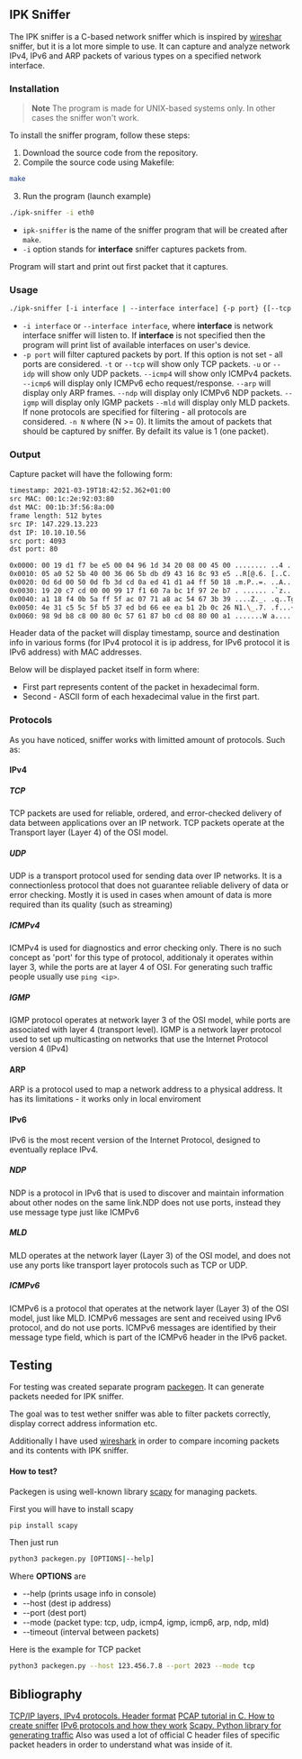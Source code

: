 ## IPK Sniffer

The IPK sniffer is a C-based network sniffer which is inspired by [wireshar](https://www.wireshark.org/) sniffer, but it is a lot more simple to use. It can capture and analyze network IPv4, IPv6 and ARP packets of various types on a specified network interface.

### Installation
> **Note**
The program is made for UNIX-based systems only. In other cases the sniffer won't work.

To install the sniffer program, follow these steps:
1. Download the source code from the repository.
2. Compile the source code using Makefile:
```bash
make
```
3. Run the program (launch example)
```bash
./ipk-sniffer -i eth0
```

- `ipk-sniffer` is the name of the sniffer program that will be created after `make`.
- `-i` option stands for **interface** sniffer captures packets from.

Program will start and print out first packet that it captures.

### Usage

```bash
./ipk-sniffer [-i interface | --interface interface] {-p port} {[--tcp|-t] [--udp|-u] [--arp] [--icmp] } {-n num}
```

- `-i interface` or `--interface interface`, where **interface** is network interface sniffer will listen to. If **interface** is not specified then the program will print list of available interfaces on user's device.
- `-p port` will filter captured packets by port. If this option is not set - all ports are considered.
`-t` or `--tcp` will show only TCP packets.
`-u` or `--idp` will show only UDP packets.
`--icmp4` will show only ICMPv4 packets.
`--icmp6` will display only ICMPv6 echo request/response.
`--arp` will display only ARP frames.
`--ndp` will display only ICMPv6 NDP packets.
`--igmp` will display only IGMP packets
`--mld` will display only MLD packets.
If none protocols are specified for filtering - all protocols are considered.
`-n N` where (N >= 0). It limits the amout of packets that should be captured by sniffer. By defailt its value is 1 (one packet).
### Output
Capture packet will have the following form:
```bash
timestamp: 2021-03-19T18:42:52.362+01:00
src MAC: 00:1c:2e:92:03:80
dst MAC: 00:1b:3f:56:8a:00
frame length: 512 bytes
src IP: 147.229.13.223
dst IP: 10.10.10.56
src port: 4093
dst port: 80

0x0000: 00 19 d1 f7 be e5 00 04 96 1d 34 20 08 00 45 00 ........ ..4 ..
0x0010: 05 a0 52 5b 40 00 36 06 5b db d9 43 16 8c 93 e5 ..R[@.6. [..C....
0x0020: 0d 6d 00 50 0d fb 3d cd 0a ed 41 d1 a4 ff 50 18 .m.P..=. ..A...P.
0x0030: 19 20 c7 cd 00 00 99 17 f1 60 7a bc 1f 97 2e b7 . ...... .`z.....
0x0040: a1 18 f4 0b 5a ff 5f ac 07 71 a8 ac 54 67 3b 39 ....Z._. .q..Tg;9
0x0050: 4e 31 c5 5c 5f b5 37 ed bd 66 ee ea b1 2b 0c 26 N1.\_.7. .f...+.&
0x0060: 98 9d b8 c8 00 80 0c 57 61 87 b0 cd 08 80 00 a1 .......W a.......
```
Header data of the packet will display timestamp, source and destination info in various forms (for IPv4 protocol it is ip address, for IPv6 protocol it is IPv6 address) with MAC addresses.

Below will be displayed packet itself in form where:
- First part represents content of the packet in hexadecimal form.
- Second - ASCII form of each hexadecimal value in the first part.

### Protocols
As you have noticed, sniffer works with limitted amount of protocols. Such as:

#### IPv4
##### TCP
TCP packets are used for reliable, ordered, and error-checked
delivery of data between applications over an IP network. TCP packets operate
at the Transport layer (Layer 4) of the OSI model.

##### UDP
UDP is a transport protocol used for sending data over IP networks. It is a connectionless protocol that does not guarantee reliable delivery of data or error checking. Mostly it is used in cases when amount of data is more required than its quality (such as streaming)

##### ICMPv4
ICMPv4 is used for diagnostics and error checking only.
There is no such concept as 'port' for this type of protocol, additionaly
it operates within layer 3, while the ports are at layer 4 of OSI. For generating such traffic people usually use `ping <ip>`.

##### IGMP
IGMP protocol operates at network layer 3 of the OSI model, while ports are associated with layer 4 (transport level). IGMP is a network layer protocol used to set up multicasting on networks that use the Internet Protocol version 4 (IPv4)

#### ARP
ARP is a protocol used to map a network address
to a physical address. It has its limitations - it works only in local enviroment

#### IPv6
IPv6 is the most recent version of the Internet Protocol, designed to eventually replace IPv4.

##### NDP
NDP is a protocol in IPv6 that is used to
discover and maintain information about other nodes on the same link.NDP does not use ports, instead they use message type just like ICMPv6

##### MLD
MLD operates at the network layer (Layer 3) of the OSI model, and does not use any ports like transport layer protocols such as TCP or UDP.

##### ICMPv6
ICMPv6 is a protocol that operates at the network layer (Layer 3) of the OSI model, just like MLD. ICMPv6 messages are sent and received using IPv6 protocol, and do not use ports. ICMPv6 messages are identified by their message type field, which is part of the ICMPv6 header in the IPv6 packet.

## Testing
For testing was created separate program [packegen](https://scapy.readthedocs.io/en/latest/layers/tcp.html). It can generate packets needed for IPK sniffer.

The goal was to test wether sniffer was able to filter packets correctly, display correct address information etc.

Additionally I have used [wireshark](https://www.wireshark.org/) in order to compare incoming packets and its contents with IPK sniffer.

#### How to test?
Packegen is using well-known library [scapy](https://scapy.readthedocs.io/en/latest/usage.html) for managing packets. 

First you will have to install scapy
```bash
pip install scapy
```

Then just run
```bash
python3 packegen.py [OPTIONS|--help]
```

Where **OPTIONS** are
- --help (prints usage info in console)
- --host (dest ip address)
- --port (dest port)
- --mode (packet type: tcp, udp, icmp4, igmp, icmp6, arp, ndp, mld)
- --timeout (interval between packets)

Here is the example for TCP packet
```bash
python3 packegen.py --host 123.456.7.8 --port 2023 --mode tcp
```

## Bibliography
[TCP/IP layers, IPv4 protocols. Header format](https://book.huihoo.com/iptables-tutorial/c171.htm)
[PCAP tutorial in C. How to create sniffer](https://www.tcpdump.org/pcap.html)
[IPv6 protocols and how they work](https://www.spiceworks.com/tech/networking/articles/what-is-ipv6/)
[Scapy. Python library for generating traffic](https://scapy.readthedocs.io/en/latest/layers/tcp.html)
Also was used a lot of official C header files of specific packet headers in order to understand what was inside of it.